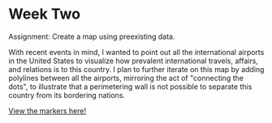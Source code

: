 # Week Two

Assignment: Create a map using preexisting data.<br/>

With recent events in mind, I wanted to point out all the international airports in the United States to visualize how prevalent international travels, affairs, and relations is to this country. I plan to further iterate on this map by adding polylines between all the airports, mirroring the act of "connecting the dots", to illustrate that a perimetering wall is not possible to separate this country from its bordering nations.<br/>

[View the markers here!](https://daniwhkim.github.io/dataDigitalMappingHomework/Week%20Two/index.html)